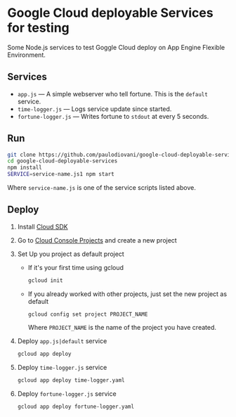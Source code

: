 # Google Cloud deployable Services for testing

Some Node.js services to test Goggle Cloud deploy on App Engine Flexible Environment.

## Services

- `app.js` &mdash; A simple webserver who tell fortune. This is the `default` service.
- `time-logger.js` &mdash; Logs service update since started.
- `fortune-logger.js` &mdash; Writes fortune to `stdout` at every 5 seconds.

## Run

```bash
git clone https://github.com/paulodiovani/google-cloud-deployable-services.git
cd google-cloud-deployable-services
npm install
SERVICE=service-name.js1 npm start
```

Where `service-name.js` is one of the service scripts listed above.

## Deploy

1. Install [Cloud SDK](https://cloud.google.com/sdk/)

1. Go to [Cloud Console Projects](https://console.cloud.google.com/iam-admin/projects) and create a new project

1. Set Up you project as default project

    - If it's your first time using gcloud

        ```bash
        gcloud init
        ```

    - If you already worked with other projects, just set the new project as default

        ```
        gcloud config set project PROJECT_NAME
        ```

        Where `PROJECT_NAME` is the name of the project you have created.

1. Deploy `app.js|default` service

    ```bash
    gcloud app deploy
    ```

1. Deploy `time-logger.js` service

    ```bash
    gcloud app deploy time-logger.yaml
    ```

1. Deploy `fortune-logger.js` service

    ```bash
    gcloud app deploy fortune-logger.yaml
    ```
